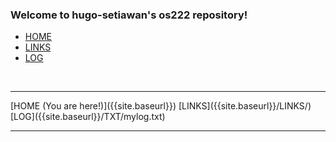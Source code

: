 ---
---
### Welcome to hugo-setiawan's os222 repository!

- [HOME]({{site.baseurl}})
- [LINKS]({{site.baseurl}}/LINKS/)
- [LOG]({{site.baseurl}}/TXT/mylog.txt)

<br>
<hr>
[HOME (You are here!)]({{site.baseurl}}) [LINKS]({{site.baseurl}}/LINKS/) [LOG]({{site.baseurl}}/TXT/mylog.txt)
<br>
<hr>

